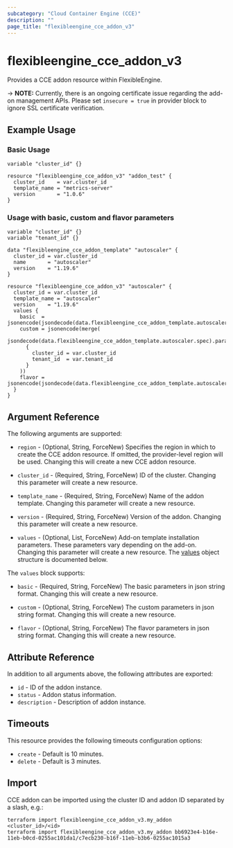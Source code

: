 ```yaml
---
subcategory: "Cloud Container Engine (CCE)"
description: ""
page_title: "flexibleengine_cce_addon_v3"
---
```


# flexibleengine_cce_addon_v3

Provides a CCE addon resource within FlexibleEngine.

-> **NOTE:** Currently, there is an ongoing certificate issue regarding the add-on management APIs.
  Please set `insecure = true` in provider block to ignore SSL certificate verification.

## Example Usage

### Basic Usage

```hcl
variable "cluster_id" {}

resource "flexibleengine_cce_addon_v3" "addon_test" {
  cluster_id    = var.cluster_id
  template_name = "metrics-server"
  version       = "1.0.6"
}
```

### Usage with basic, custom and flavor parameters

```hcl
variable "cluster_id" {}
variable "tenant_id" {}

data "flexibleengine_cce_addon_template" "autoscaler" {
  cluster_id = var.cluster_id
  name       = "autoscaler"
  version    = "1.19.6"
}

resource "flexibleengine_cce_addon_v3" "autoscaler" {
  cluster_id = var.cluster_id
  template_name = "autoscaler"
  version    = "1.19.6"
  values {
    basic  = jsonencode(jsondecode(data.flexibleengine_cce_addon_template.autoscaler.spec).basic)
    custom = jsonencode(merge(
      jsondecode(data.flexibleengine_cce_addon_template.autoscaler.spec).parameters.custom,
      {
        cluster_id = var.cluster_id
        tenant_id  = var.tenant_id
      }
    ))
    flavor = jsonencode(jsondecode(data.flexibleengine_cce_addon_template.autoscaler.spec).parameters.flavor2)
  }
}
```

## Argument Reference

The following arguments are supported:

* `region` - (Optional, String, ForceNew) Specifies the region in which to create the CCE addon resource.
  If omitted, the provider-level region will be used. Changing this will create a new CCE addon resource.

* `cluster_id` - (Required, String, ForceNew) ID of the cluster. Changing this parameter will create a new resource.

* `template_name` - (Required, String, ForceNew) Name of the addon template.
  Changing this parameter will create a new resource.

* `version` - (Required, String, ForceNew) Version of the addon. Changing this parameter will create a new resource.

* `values` - (Optional, List, ForceNew) Add-on template installation parameters.
  These parameters vary depending on the add-on. Changing this parameter will create a new resource.
  The [values](#cce_values) object structure is documented below.

<a name="cce_values"></a>
The `values` block supports:

* `basic` - (Required, String, ForceNew) The basic parameters in json string format.
  Changing this will create a new resource.

* `custom` - (Optional, String, ForceNew) The custom parameters in json string format.
  Changing this will create a new resource.

* `flavor` - (Optional, String, ForceNew) The flavor parameters in json string format.
  Changing this will create a new resource.

## Attribute Reference

In addition to all arguments above, the following attributes are exported:

* `id` - ID of the addon instance.
* `status` - Addon status information.
* `description` - Description of addon instance.

## Timeouts

This resource provides the following timeouts configuration options:

* `create` - Default is 10 minutes.
* `delete` - Default is 3 minutes.

## Import

CCE addon can be imported using the cluster ID and addon ID separated by a slash, e.g.:

```shell
terraform import flexibleengine_cce_addon_v3.my_addon <cluster_id>/<id>
terraform import flexibleengine_cce_addon_v3.my_addon bb6923e4-b16e-11eb-b0cd-0255ac101da1/c7ecb230-b16f-11eb-b3b6-0255ac1015a3
```
